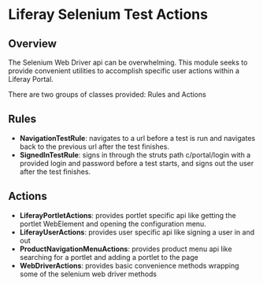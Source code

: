 # Liferay Selenium Test Actions

## Overview

The Selenium Web Driver api can be overwhelming. This module seeks to provide
convenient utilities to accomplish specific user actions within a Liferay
Portal.

There are two groups of classes provided: Rules and Actions

## Rules

- **NavigationTestRule**: navigates to a url before a test is run and navigates
back to the previous url after the test finishes.
- **SignedInTestRule**: signs in through the struts path c/portal/login with a
provided login and password before a test starts, and signs out the user after
the test finishes.

## Actions

- **LiferayPortletActions**: provides portlet specific api like getting the
portlet WebElement and opening the configuration menu.
- **LiferayUserActions**: provides user specific api like signing a user in and
out
- **ProductNavigationMenuActions**: provides product menu api like searching for
a portlet and adding a portlet to the page
- **WebDriverActions**: provides basic convenience methods wrapping some of the
selenium web driver methods